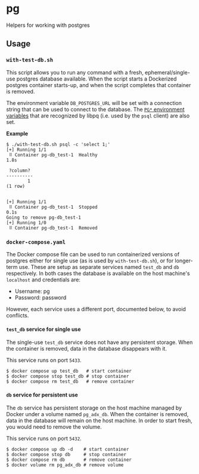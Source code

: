 # pg

Helpers for working with postgres

## Usage

### `with-test-db.sh`

This script allows you to run any command with a fresh, ephemeral/single-use postgres database available. When the script starts a Dockerized postgres container starts-up, and when the script completes that container is removed.

The environment variable `DB_POSTGRES_URL` will be set with a connection string that can be used to connect to the database. The [`PG*` environment variables](https://www.postgresql.org/docs/current/libpq-envars.html) that are recognized by libpq (i.e. used by the `psql` client) are also set.

**Example**

```
$ ./with-test-db.sh psql -c 'select 1;'
[+] Running 1/1
 ⠿ Container pg-db_test-1  Healthy                                                           1.8s

 ?column?
----------
        1
(1 row)


[+] Running 1/1
 ⠿ Container pg-db_test-1  Stopped                                                           0.1s
Going to remove pg-db_test-1
[+] Running 1/0
 ⠿ Container pg-db_test-1  Removed
```

### `docker-compose.yaml`

The Docker compose file can be used to run containerized versions of postgres either for single use (as is used by `with-test-db.sh`), or for longer-term use. These are setup as separate services named `test_db` and `db` respectively. In both cases the database is available on the host machine's `localhost` and credentials are:

- Username: pg
- Password: password

However, each service uses a different port, documented below, to avoid conflicts.

#### `test_db` service for single use

The single-use `test_db` service does not have any persistent storage. When the container is removed, data in the database disappears with it.

This service runs on port `5433`.

```
$ docker compose up test_db   # start container
$ docker compose stop test_db # stop container
$ docker compose rm test_db   # remove container
```

#### `db` service for persistent use

The `db` service has persistent storage on the host machine managed by Docker under a volume named `pg_adx_db`. When the container is removed, data in the database will remain on the host machine. In order to start fresh, you would need to remove the volume.

This service runs on port `5432`.

```
$ docker compose up db -d    # start container
$ docker compose stop db     # stop container
$ docker compose rm db       # remove container
$ docker volume rm pg_adx_db # remove volume
```
